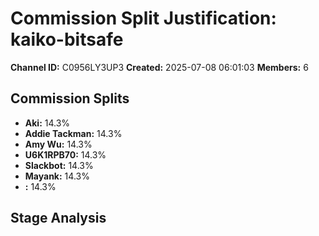 # Commission Split Justification: kaiko-bitsafe

**Channel ID:** C0956LY3UP3
**Created:** 2025-07-08 06:01:03
**Members:** 6

## Commission Splits

- **Aki:** 14.3%
- **Addie Tackman:** 14.3%
- **Amy Wu:** 14.3%
- **U6K1RPB70:** 14.3%
- **Slackbot:** 14.3%
- **Mayank:** 14.3%
- **:** 14.3%

## Stage Analysis

